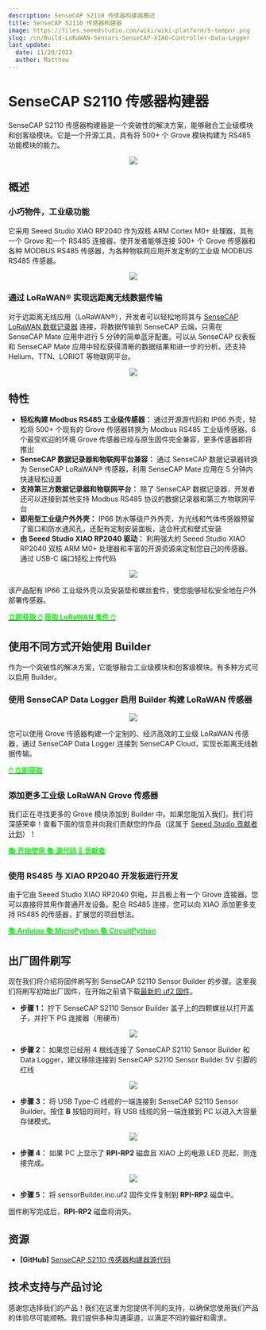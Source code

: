 ```yaml
---
description: SenseCAP S2110 传感器构建器概述
title: SenseCAP S2110 传感器构建器
image: https://files.seeedstudio.com/wiki/wiki-platform/S-tempor.png
slug: /cn/Build-LoRaWAN-Sensors-SenseCAP-XIAO-Controller-Data-Logger
last_update:
  date: 11/20/2023
  author: Matthew
---
```


<!-- This wiki has been devided into 3 parts. -->

# SenseCAP S2110 传感器构建器

SenseCAP S2110 传感器构建器是一个突破性的解决方案，能够融合工业级模块和创客级模块。它是一个开源工具，具有将 500+ 个 Grove 模块构建为 RS485 功能模块的能力。

<div align="center"><img width={600} src="https://files.seeedstudio.com/wiki/SenseCAP_S2110_builder/SenseCAP-S2110-Sensor-Builder-105.jpg"/></div>

## 概述

### 小巧物件，工业级功能

它采用 Seeed Studio XIAO RP2040 作为双核 ARM Cortex M0+ 处理器，具有一个 Grove 和一个 RS485 连接器，使开发者能够连接 500+ 个 Grove 传感器和各种 MODBUS RS485 传感器，为各种物联网应用开发定制的工业级 MODBUS RS485 传感器。

<div align="center"><img width={600} src="https://files.seeedstudio.com/wiki/SenseCAP-S2110/107.jpg"/></div>

### 通过 LoRaWAN® 实现远距离无线数据传输

对于远距离无线应用（LoRaWAN®），开发者可以轻松地将其与 [SenseCAP LoRaWAN 数据记录器](https://www.seeedstudio.com/SenseCAP-S2100-LoRaWAN-Data-Logger-p-5361.html) 连接，将数据传输到 SenseCAP 云端，只需在 SenseCAP Mate 应用中进行 5 分钟的简单蓝牙配置。可以从 SenseCAP 仪表板和 SenseCAP Mate 应用中轻松获得清晰的数据结果和进一步的分析。还支持 Helium、TTN、LORIOT 等物联网平台。

<div align="center"><img width={800} src="https://files.seeedstudio.com/wiki/SenseCAP_S2110_builder/SenseCAP-S2110-Sensor-Builder-106.jpg"/></div>

## 特性

- **轻松构建 Modbus RS485 工业级传感器：** 通过开源源代码和 IP66 外壳，轻松将 500+ 个现有的 Grove 传感器转换为 Modbus RS485 工业级传感器。6 个最受欢迎的环境 Grove 传感器已经与原生固件完全兼容，更多传感器即将推出
- **SenseCAP 数据记录器和物联网平台兼容：** 通过 SenseCAP 数据记录器转换为 SenseCAP LoRaWAN® 传感器，利用 SenseCAP Mate 应用在 5 分钟内快速轻松设置
- **支持第三方数据记录器和物联网平台：** 除了 SenseCAP 数据记录器，开发者还可以连接到其他支持 Modbus RS485 协议的数据记录器和第三方物联网平台
- **即用型工业级户外外壳：** IP66 防水等级户外外壳，为光线和气体传感器预留了窗口和防水通风孔，还配有定制安装面板，适合杆式和壁式安装
- **由 Seeed Studio XIAO RP2040 驱动：** 利用强大的 Seeed Studio XIAO RP2040 双核 ARM M0+ 处理器和丰富的开源资源来定制您自己的传感器。通过 USB-C 端口轻松上传代码

<div align="center"><img width={800} src="https://files.seeedstudio.com/wiki/SenseCAP-S2110/108.png"/></div>

该产品配有 IP66 工业级外壳以及安装垫和螺丝套件，使您能够轻松安全地在户外部署传感器。

<div class="get_one_now_container" style={{textAlign: 'center'}}><a class="get_one_now_item" href="https://www.seeedstudio.com/SenseCAP-XIAO-LoRaWAN-Controller-p-5474.html" target="_blank"><strong><span><font color={'FFFFFF'} size={"4"}> 立即获取 🖱️</font></span></strong></a> <a class="get_one_now_item" href="https://www.seeedstudio.com/sensecap-outdoor-lorawan-sensor-kit-based-on-grove-p-5503.html" target="_blank"><strong><span><font color={'FFFFFF'} size={"4"}> 获取 LoRaWAN 套件 🖱️</font></span></strong></a> </div>

## 使用不同方式开始使用 Builder

作为一个突破性的解决方案，它能够融合工业级模块和创客级模块。有多种方式可以启用 Builder。

### 使用 SenseCAP Data Logger 启用 Builder 构建 LoRaWAN 传感器

<div align="center"><img width={500} src="https://media-cdn.seeedstudio.com/media/catalog/product/cache/bb49d3ec4ee05b6f018e93f896b8a25d/1/-/1-e22011019-sensecap-s2110-lorawan-sensor-kit-first_1_.jpg"/></div>

您可以使用 Grove 传感器构建一个定制的、经济高效的工业级 LoRaWAN 传感器，通过 SenseCAP Data Logger 连接到 SenseCAP Cloud，实现长距离无线数据传输。

<div class="get_one_now_container" style={{textAlign: 'center'}}><a class="get_one_now_item" href="https://www.seeedstudio.com/SenseCAP-XIAO-LoRaWAN-Controller-p-5474.html" target="_blank"><strong><span><font color={'FFFFFF'} size={"4"}> 🖱️ 立即获取 </font></span></strong></a> </div>

### 添加更多工业级 LoRaWAN Grove 传感器

我们正在寻找更多的 Grove 模块添加到 Builder 中。如果您能加入我们，我们将深感荣幸！查看下面的信息并向我们贡献您的作品（这属于 [Seeed Studio 贡献者计划](https://github.com/orgs/Seeed-Studio/projects/6/views/1?pane=issue&itemId=34120904)）！

<div class="get_one_now_container" style={{textAlign: 'center'}}><a class="get_one_now_item" href="/cn/list_of_supported_grove_n_adding_more" target="_blank" rel="noopener noreferrer"><strong><span><font color={'FFFFFF'} size={"4"}> 📚 开始使用 </font></span></strong></a> <a class="get_one_now_item" href="https://github.com/Seeed-Studio/Seeed_Arduino_S2110" target="_blank" rel="noopener noreferrer"><strong><span><font color={'FFFFFF'} size={"4"}> 📚 源代码 </font></span></strong></a> <a class="get_one_now_item" href="https://github.com/orgs/Seeed-Studio/projects/6?pane=issue&itemId=34120904" target="_blank" rel="noopener noreferrer"><strong><span><font color={'FFFFFF'} size={"4"}> 🙋 贡献者 </font></span></strong></a> </div>


### 使用 RS485 与 XIAO RP2040 开发板进行开发

由于它由 Seeed Studio XIAO RP2040 供电，并且板上有一个 Grove 连接器。您可以直接将其用作普通开发设备。配合 RS485 连接，您可以向 XIAO 添加更多支持 RS485 的传感器，扩展您的项目想法。

<div class="get_one_now_container" style={{textAlign: 'center'}}><a class="get_one_now_item" href="https://wiki.seeedstudio.com/cn/XIAO-RP2040-with-Arduino/" target="_blank" rel="noopener noreferrer"><strong><span><font color={'FFFFFF'} size={"4"}> 📚 Arduino </font></span></strong></a> <a class="get_one_now_item" href="https://wiki.seeedstudio.com/cn/XIAO-RP2040-with-MicroPython/" target="_blank" rel="noopener noreferrer"><strong><span><font color={'FFFFFF'} size={"4"}> 📚 MicroPython </font></span></strong></a> <a class="get_one_now_item" href="https://wiki.seeedstudio.com/cn/XIAO-RP2040-with-CircuitPython/" target="_blank" rel="noopener noreferrer"><strong><span><font color={'FFFFFF'} size={"4"}> 📚 CircuitPython </font></span></strong></a></div>

## 出厂固件刷写

现在我们将介绍将固件刷写到 SenseCAP S2110 Sensor Builder 的步骤。这里我们将刷写初始出厂固件，在开始之前请下载[最新的 uf2 固件](https://github.com/Seeed-Studio/Seeed_Arduino_S2110/releases)。

- **步骤 1：** 拧下 SenseCAP S2110 Sensor Builder 盖子上的四颗螺丝以打开盖子，并拧下 PG 连接器（用硬币）

<div align="center"><img width={400} src="https://files.seeedstudio.com/wiki/SenseCAP-S2110/92.jpg"/></div>

- **步骤 2：** 如果您已经用 4 根线连接了 SenseCAP S2110 Sensor Builder 和 Data Logger，建议移除连接到 SenseCAP S2110 Sensor Builder 5V 引脚的红线

<div align="center"><img width={400} src="https://files.seeedstudio.com/wiki/SenseCAP-S2110/97.jpg"/></div>

- **步骤 3：** 将 USB Type-C 线缆的一端连接到 SenseCAP S2110 Sensor Builder。按住 **B** 按钮的同时，将 USB 线缆的另一端连接到 PC 以进入大容量存储模式。

<div align="center"><img width={400} src="https://files.seeedstudio.com/wiki/SenseCAP-S2110/98.jpg"/></div>

- **步骤 4：** 如果 PC 上显示了 **RPI-RP2** 磁盘且 XIAO 上的电源 LED 亮起，则连接完成。

<div align="center"><img width={400} src="https://files.seeedstudio.com/wiki/SenseCAP-S2110/91.png"/></div>

- **步骤 5：** 将 sensorBuilder.ino.uf2 固件文件复制到 **RPI-RP2** 磁盘中。

固件刷写完成后，**RPI-RP2** 磁盘将消失。

## 资源

- **[GitHub]** [SenseCAP S2110 传感器构建器源代码](https://github.com/Seeed-Studio/Seeed_Arduino_S2110)

## 技术支持与产品讨论

感谢您选择我们的产品！我们在这里为您提供不同的支持，以确保您使用我们产品的体验尽可能顺畅。我们提供多种沟通渠道，以满足不同的偏好和需求。

<div class="button_tech_support_container">
<a href="https://forum.seeedstudio.com/" class="button_forum"></a> 
<a href="https://www.seeedstudio.com/contacts" class="button_email"></a>
</div>

<div class="button_tech_support_container">
<a href="https://discord.gg/eWkprNDMU7" class="button_discord"></a> 
<a href="https://github.com/Seeed-Studio/wiki-documents/discussions/69" class="button_discussion"></a>
</div>